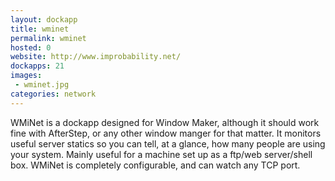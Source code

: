 ```yaml
---
layout: dockapp
title: wminet
permalink: wminet
hosted: 0
website: http://www.improbability.net/
dockapps: 21
images:
 - wminet.jpg
categories: network
---
```

WMiNet is a dockapp designed for Window Maker, although it should work fine
with AfterStep, or any other window manger for that matter. It monitors useful
server statics so you can tell, at a glance, how many people are using your
system. Mainly useful for a machine set up as a ftp/web server/shell box. WMiNet
is completely configurable, and can watch any TCP port.
